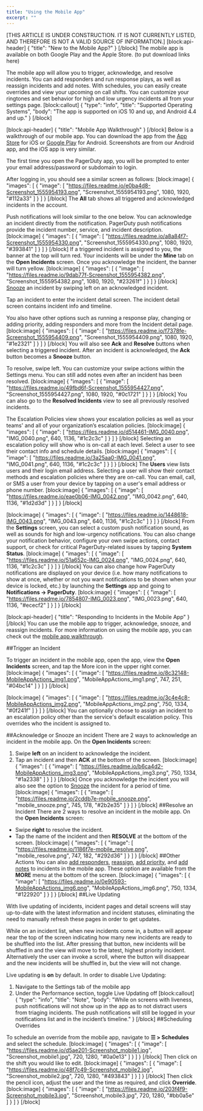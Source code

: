 ```yaml
---
title: "Using the Mobile App"
excerpt: ""
---
```

[THIS ARTICLE IS UNDER CONSTRUCTION. IT IS NOT CURRENTLY LISTED, AND THEREFORE IS NOT A VALID SOURCE OF INFORMATION.]
[block:api-header]
{
  "title": "New to the Mobile App?"
}
[/block]
The mobile app is available on both Google Play and the Apple Store. (to put download links here)


The mobile app will allow you to trigger, acknowledge, and resolve incidents. You can add responders and run response plays, as well as reassign incidents and add notes. With schedules, you can easily create overrides and view your upcoming on call shifts. You can customize your ringtones and set behavior for high and low urgency incidents all from your settings page. 
[block:callout]
{
  "type": "info",
  "title": "Supported Operating Systems",
  "body": "The app is supported on iOS 10 and up, and Android 4.4 and up."
}
[/block]

[block:api-header]
{
  "title": "Mobile App Walkthrough"
}
[/block]
Below is a walkthrough of our mobile app. You can download the app from the [App Store](https://itunes.apple.com/us/app/pagerduty/id594039512) for iOS or [Google Play](https://play.google.com/store/apps/details?id=com.pagerduty.android) for Android. Screenshots are from our Android app, and the iOS app is very similar.

The first time you open the PagerDuty app, you will be prompted to enter your email address/password or subdomain to login.

After logging in, you should see a similar screen as follows:
[block:image]
{
  "images": [
    {
      "image": [
        "https://files.readme.io/e0ba4d8-Screenshot_1555954193.png",
        "Screenshot_1555954193.png",
        1080,
        1920,
        "#112a33"
      ]
    }
  ]
}
[/block]
The **All** tab shows all triggered and acknowledged incidents in the account.

Push notifications will look similar to the one below. You can acknowledge an incident directly from the notification. PagerDuty push notifications provide the incident number, service, and incident description.
[block:image]
{
  "images": [
    {
      "image": [
        "https://files.readme.io/a8a84f7-Screenshot_1555954330.png",
        "Screenshot_1555954330.png",
        1080,
        1920,
        "#393841"
      ]
    }
  ]
}
[/block]
If a triggered incident is assigned to you, the banner at the top will turn red. Your incidents will be under the **Mine** tab on the **Open Incidents** screen. Once you acknowledge the incident, the banner will turn yellow. 
[block:image]
{
  "images": [
    {
      "image": [
        "https://files.readme.io/9dab77f-Screenshot_1555954382.png",
        "Screenshot_1555954382.png",
        1080,
        1920,
        "#23261f"
      ]
    }
  ]
}
[/block]
[Snooze](https://support.pagerduty.com/docs/editing-incidents#section-snooze-an-incident) an incident by swiping left on an acknowledged incident.

Tap an incident to enter the incident detail screen. The incident detail screen contains incident info and timeline.

You also have other options such as running a response play, changing or adding priority, adding responders and more from the Incident detail page. 
[block:image]
{
  "images": [
    {
      "image": [
        "https://files.readme.io/f7378fe-Screenshot_1555954409.png",
        "Screenshot_1555954409.png",
        1080,
        1920,
        "#1e2321"
      ]
    }
  ]
}
[/block]
 You will also see **Ack** and **Resolve** buttons when selecting a triggered incident. After an incident is acknowledged, the **Ack** button becomes a **Snooze** button.

To resolve, swipe left. You can customize your swipe actions within the Settings menu. You can still add notes even after an incident has been resolved. 
[block:image]
{
  "images": [
    {
      "image": [
        "https://files.readme.io/49fbd6f-Screenshot_1555954427.png",
        "Screenshot_1555954427.png",
        1080,
        1920,
        "#0c1721"
      ]
    }
  ]
}
[/block]
You can also go to the **Resolved Incidents** view to see all previously resolved incidents.           

The Escalation Policies view shows your escalation policies as well as your teams' and all of your organization’s escalation policies.
[block:image]
{
  "images": [
    {
      "image": [
        "https://files.readme.io/d514461-IMG_0040.png",
        "IMG_0040.png",
        640,
        1136,
        "#1c2c3c"
      ]
    }
  ]
}
[/block]
Selecting an escalation policy will show who is on-call at each level. Select a user to see their contact info and schedule details.
[block:image]
{
  "images": [
    {
      "image": [
        "https://files.readme.io/3a25aa0-IMG_0041.png",
        "IMG_0041.png",
        640,
        1136,
        "#1c2c3c"
      ]
    }
  ]
}
[/block]
The **Users** view lists users and their login email address. Selecting a user will show their contact methods and escalation policies where they are on-call. You can email, call, or SMS a user from your device by tapping on a user's email address or phone number.
[block:image]
{
  "images": [
    {
      "image": [
        "https://files.readme.io/eae0b06-IMG_0042.png",
        "IMG_0042.png",
        640,
        1136,
        "#1d2d3d"
      ]
    }
  ]
}
[/block]

[block:image]
{
  "images": [
    {
      "image": [
        "https://files.readme.io/1448618-IMG_0043.png",
        "IMG_0043.png",
        640,
        1136,
        "#1c2c3c"
      ]
    }
  ]
}
[/block]
From the **Settings** screen, you can select a custom push notification sound, as well as sounds for high and low-urgency notifications. You can also change your notification behavior, configure your own swipe actions, contact support, or check for critical PagerDuty-related issues by tapping **System Status**.
[block:image]
{
  "images": [
    {
      "image": [
        "https://files.readme.io/51a652c-IMG_0024.png",
        "IMG_0024.png",
        640,
        1136,
        "#1c2c3c"
      ]
    }
  ]
}
[/block]
You can also change how PagerDuty notifications are displayed on your device (i.e. how many notifications to show at once, whether or not you want notifications to be shown when your device is locked, etc.) by launching the **Settings** app and going to **Notifications → PagerDuty**.
[block:image]
{
  "images": [
    {
      "image": [
        "https://files.readme.io/7854807-IMG_0023.png",
        "IMG_0023.png",
        640,
        1136,
        "#ececf2"
      ]
    }
  ]
}
[/block]

[block:api-header]
{
  "title": "Responding to Incidents in the Mobile App"
}
[/block]
You can use the mobile app to trigger, acknowledge, snooze, and reassign incidents. For more information on using the mobile app, you can check out the [mobile app walkthrough](#section-mobile-app-walkthrough).

##Trigger an Incident

To trigger an incident in the mobile app, open the app, view the **Open Incidents** screen, and tap the More icon in the upper right corner.
[block:image]
{
  "images": [
    {
      "image": [
        "https://files.readme.io/8c32148-MobileAppActions_img1.png",
        "MobileAppActions_img1.png",
        747,
        251,
        "#04bc14"
      ]
    }
  ]
}
[/block]

[block:image]
{
  "images": [
    {
      "image": [
        "https://files.readme.io/3c4e4c8-MobileAppActions_img2.png",
        "MobileAppActions_img2.png",
        750,
        1334,
        "#0f241f"
      ]
    }
  ]
}
[/block]
You can optionally choose to assign an incident to an escalation policy other than the service's default escalation policy. This overrides who the incident is assigned to.

##Acknowledge or Snooze an incident
There are 2 ways to acknowledge an incident in the mobile app. On the **Open Incidents** screen:
1. Swipe **left** on an incident to acknowledge the incident.
2. Tap an incident and then **ACK** at the bottom of the screen.
[block:image]
{
  "images": [
    {
      "image": [
        "https://files.readme.io/b6ca4d2-MobileAppActions_img3.png",
        "MobileAppActions_img3.png",
        750,
        1334,
        "#1a2338"
      ]
    }
  ]
}
[/block]
Once you acknowledge the incident you will also see the option to [Snooze](https://support.pagerduty.com/docs/editing-incidents#section-snooze-an-incident) the incident for a period of time.
[block:image]
{
  "images": [
    {
      "image": [
        "https://files.readme.io/2cddb7e-mobile_snooze.png",
        "mobile_snooze.png",
        745,
        178,
        "#2b2e35"
      ]
    }
  ]
}
[/block]
##Resolve an Incident
There are 2 ways to resolve an incident in the mobile app. On the **Open Incidents** screen:
- Swipe **right** to resolve the incident.
- Tap the name of the incident and then **RESOLVE** at the bottom of the screen.
[block:image]
{
  "images": [
    {
      "image": [
        "https://files.readme.io/1186f7e-mobile_resolve.png",
        "mobile_resolve.png",
        747,
        182,
        "#292d36"
      ]
    }
  ]
}
[/block]
##Other Actions
You can also [add responders](/docs/adding-users-to-existing-incidents#section-add-responders), [reassign](/docs/adding-users-to-existing-incidents#section-reassign-or-delegate-an-incident), [add priority](/docs/incident-priority), and [add notes](/docs/editing-incidents#section-add-a-note-to-an-incident) to incidents in the mobile app. These option are available from the **MORE** menu at the bottom of the screen.
[block:image]
{
  "images": [
    {
      "image": [
        "https://files.readme.io/0e90593-MobileAppActions_img6.png",
        "MobileAppActions_img6.png",
        750,
        1334,
        "#122920"
      ]
    }
  ]
}
[/block]
##Live Updating

With live updating of incidents, incident pages and detail screens will stay up-to-date with the latest information and incident statuses, eliminating the need to manually refresh these pages in order to get updates. 

While on an incident list, when new incidents come in, a button will appear near the top of the screen indicating how many new incidents are ready to be shuffled into the list. After pressing that button, new incidents will be shuffled in and the view will move to the latest, highest priority incident. Alternatively the user can invoke a scroll, where the button will disappear and the new incidents will be shuffled in, but the view will not change.
 
Live updating is **on** by default. In order to disable Live Updating:
 
1. 	Navigate to the Settings tab of the mobile app
2. 	Under the Performance section, toggle Live Updating off
[block:callout]
{
  "type": "info",
  "title": "Note",
  "body": "While on screens with liveness, push notifications will not show up in the app as to not distract users from triaging incidents. The push notifications will still be logged in your notifications list and in the incident’s timeline."
}
[/block]
##Scheduling Overrides

To schedule an override from the mobile app, navigate to **☰ > Schedules** and select the schedule.
[block:image]
{
  "images": [
    {
      "image": [
        "https://files.readme.io/d5ae201-Screenshot_mobile1.jpg",
        "Screenshot_mobile1.jpg",
        720,
        1280,
        "#0a0e13"
      ]
    }
  ]
}
[/block]
Then click on the shift you would like to edit.
[block:image]
{
  "images": [
    {
      "image": [
        "https://files.readme.io/48f7c49-Screenshot_mobile2.jpg",
        "Screenshot_mobile2.jpg",
        720,
        1280,
        "#493843"
      ]
    }
  ]
}
[/block]
Then click the pencil icon, adjust the user and the time as required, and click **Override**.
[block:image]
{
  "images": [
    {
      "image": [
        "https://files.readme.io/203f4f9-Screenshot_mobile3.jpg",
        "Screenshot_mobile3.jpg",
        720,
        1280,
        "#bb0a5e"
      ]
    }
  ]
}
[/block]